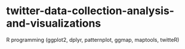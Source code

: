 # twitter-data-collection-analysis-and-visualizations
R programming (ggplot2, dplyr, patternplot, ggmap, maptools, twitteR)
